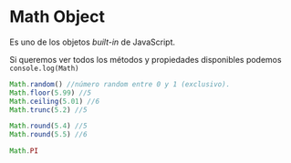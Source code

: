# Math Object
Es uno de los objetos *built-in* de JavaScript.

Si queremos ver todos los métodos y propiedades disponibles podemos `console.log(Math)`
```jsx
Math.random() //número random entre 0 y 1 (exclusivo).
Math.floor(5.99) //5
Math.ceiling(5.01) //6
Math.trunc(5.2) //5

Math.round(5.4) //5
Math.round(5.5) //6

Math.PI
```